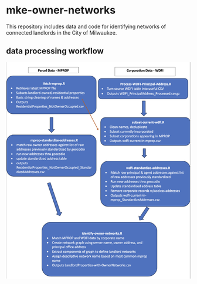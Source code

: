 # mke-owner-networks

This repository includes data and code for identifying networks of connected landlords in the City of Milwaukee.

## data processing workflow

![](data-processing-workflow.png)
